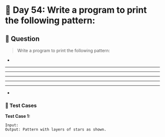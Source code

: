# 📅 Day 54: Write a program to print the following pattern:

## 📝 Question

> Write a program to print the following pattern:

   *
  ***
 *****
*******
 *****
  ***
   *


### 🧪 Test Cases

**Test Case 1:**
```
Input:  
Output: Pattern with layers of stars as shown.
```
